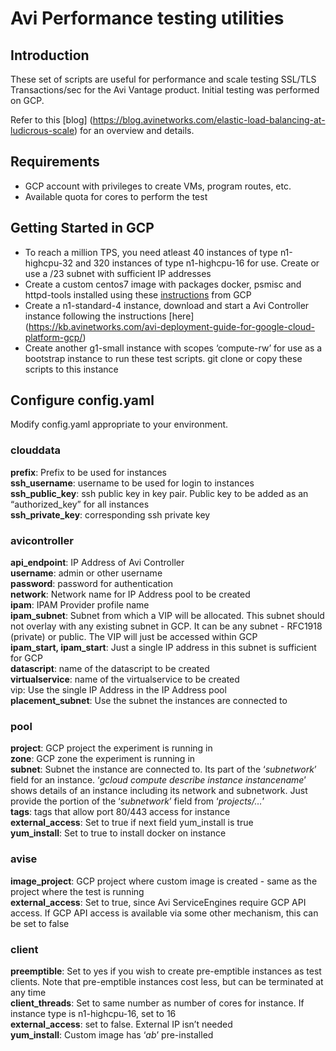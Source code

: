 # Avi Performance testing utilities

## Introduction

These set of scripts are useful for performance and scale testing SSL/TLS Transactions/sec for the Avi Vantage product. Initial testing was performed on GCP.

Refer to this [blog] (https://blog.avinetworks.com/elastic-load-balancing-at-ludicrous-scale) for an overview and details.

## Requirements

- GCP account with privileges to create VMs, program routes, etc.
- Available quota for cores to perform the test 

## Getting Started in GCP

- To reach a million TPS, you need atleast 40 instances of type n1-highcpu-32 and 320 instances of type n1-highcpu-16 for use. Create or use a /23 subnet with sufficient IP addresses
- Create a custom centos7 image with packages docker, psmisc and httpd-tools installed using these [instructions](https://cloud.google.com/compute/docs/images/create-delete-deprecate-private-images) from GCP
- Create a n1-standard-4 instance, download and start a Avi Controller instance following the instructions [here] (https://kb.avinetworks.com/avi-deployment-guide-for-google-cloud-platform-gcp/)
- Create another g1-small instance with scopes ‘compute-rw’ for use as a bootstrap instance to run these test scripts. git clone or copy these scripts to this instance

## Configure config.yaml

Modify config.yaml appropriate to your environment.

### clouddata

**prefix**: Prefix to be used for instances  
**ssh_username**: username to be used for login to instances  
**ssh_public_key**: ssh public key in key pair. Public key to be added as an “authorized_key” for all instances  
**ssh_private_key**: corresponding ssh private key  

### avicontroller

**api_endpoint**: IP Address of Avi Controller  
**username**: admin or other username  
**password**: password for authentication  
**network**: Network name for IP Address pool to be created  
**ipam**: IPAM Provider profile name  
**ipam_subnet**: Subnet from which a VIP will be allocated. This subnet should not overlay with any existing subnet in GCP. It can be any subnet - RFC1918 (private) or public. The VIP will just be accessed within GCP  
**ipam_start, ipam_start**: Just a single IP address in this subnet is sufficient for GCP  
**datascript**: name of the datascript to be created  
**virtualservice**: name of the virtualservice to be created  
vip: Use the single IP Address in the IP Address pool  
**placement_subnet**: Use the subnet the instances are connected to  

### pool

**project**: GCP project the experiment is running in  
**zone**: GCP zone the experiment is running in  
**subnet**: Subnet the instance are connected to. Its part of the ‘*subnetwork*’ field for an instance. ‘*gcloud compute describe instance instancename*’ shows details of an instance including its network and subnetwork. Just provide the portion of the ‘*subnetwork*’ field from ‘*projects/…*’  
**tags**: tags that allow port 80/443 access for instance  
**external_access**: Set to true if next field yum_install is true  
**yum_install**: Set to true to install docker on instance  

### avise

**image_project**: GCP project where custom image is created - same as the project where the test is running  
**external_access**: Set to true, since Avi ServiceEngines require GCP API access. If GCP API access is available via some other mechanism, this can be set to false  

### client

**preemptible**: Set to yes if you wish to create pre-emptible instances as test clients. Note that pre-emptible instances cost less, but can be terminated at any time  
**client_threads**: Set to same number as number of cores for instance. If instance type is n1-highcpu-16, set to 16  
**external_access**: set to false. External IP isn’t needed  
**yum_install**: Custom image has ‘*ab*’ pre-installed  

